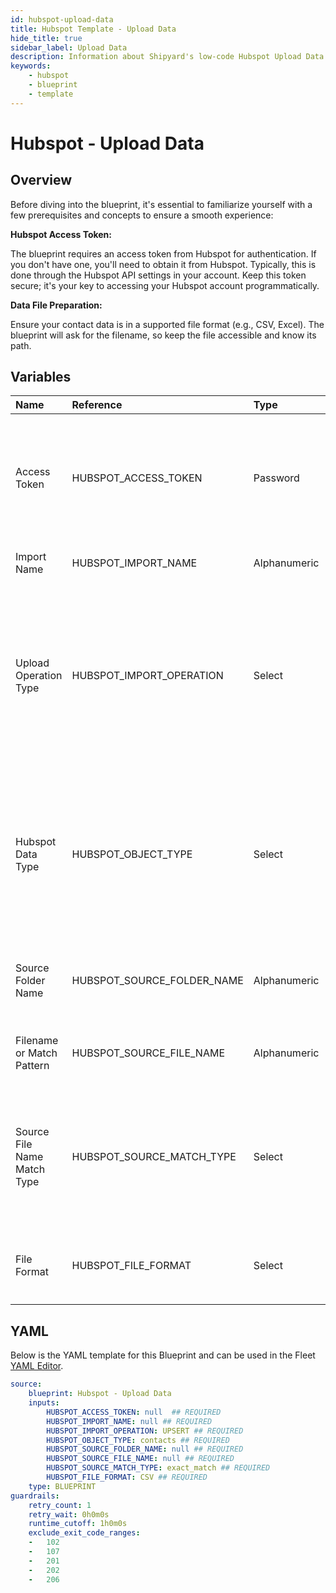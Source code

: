 ```yaml
---
id: hubspot-upload-data
title: Hubspot Template - Upload Data
hide_title: true
sidebar_label: Upload Data
description: Information about Shipyard's low-code Hubspot Upload Data blueprint. Hubspot integration for importing data. Supports various file formats and operations. 
keywords:
    - hubspot
    - blueprint
    - template
---
```


# Hubspot - Upload Data

## Overview
Before diving into the blueprint, it's essential to familiarize yourself with a few prerequisites and concepts to ensure a smooth experience:

**Hubspot Access Token:**

The blueprint requires an access token from Hubspot for authentication.
If you don't have one, you'll need to obtain it from Hubspot. Typically, this is done through the Hubspot API settings in your account.
Keep this token secure; it's your key to accessing your Hubspot account programmatically.

**Data File Preparation:**

Ensure your contact data is in a supported file format (e.g., CSV, Excel).
The blueprint will ask for the filename, so keep the file accessible and know its path.

## Variables

| Name | Reference | Type | Required | Default | Options | Description |
|:-----|:----------|:-----|:---------|:--------|:--------|:------------|
| Access Token | HUBSPOT_ACCESS_TOKEN  | Password |:white_check_mark: | - | - | Token for authenticating with Hubspot. This ensures secure access to the Hubspot account for exporting data. |
| Import Name | HUBSPOT_IMPORT_NAME  | Alphanumeric |:white_check_mark: | - | - |  A name to identify this import job. |
| Upload Operation Type | HUBSPOT_IMPORT_OPERATION  | Select |:white_check_mark: | `UPSERT` | Create: `CREATE`<br></br><br></br>Update: `UPDATE`<br></br><br></br>Upsert: `UPSERT`<br></br><br></br> | Choose the type of import operation (e.g., create, update). |
| Hubspot Data Type | HUBSPOT_OBJECT_TYPE  | Select |:white_check_mark: | `contacts` | Contacts: `contacts`<br></br><br></br>Companies: `companies`<br></br><br></br>Deals: `deals`<br></br><br></br> | Select which data object is being affected by the upload. |
| Source Folder Name | HUBSPOT_SOURCE_FOLDER_NAME  | Alphanumeric |:white_check_mark: | - | - | Directory where the blueprint will search for files to import. |
| Filename or Match Pattern | HUBSPOT_SOURCE_FILE_NAME  | Alphanumeric |:white_check_mark: | - | - | Exact name or regex pattern to identify the files for import. |
| Source File Name Match Type  | HUBSPOT_SOURCE_MATCH_TYPE  | Select |:white_check_mark: | `exact_match` | Exact: `exact_match`<br></br><br></br>Regex: `regex_match`<br></br><br></br> | Method for matching the source file name. Choose 'Exact' for exact names or 'Regex' for regular expression patterns. |
| File Format | HUBSPOT_FILE_FORMAT  | Select |:white_check_mark: | `CSV` | `CSV`,Excel Spreadsheet: `SPREADSHEET`<br></br><br></br> | Specify the format of the file being imported |


## YAML
Below is the YAML template for this Blueprint and can be used in the Fleet [YAML Editor](../../reference/fleets/yaml-editor.md).
```yaml
source:
    blueprint: Hubspot - Upload Data
    inputs:
        HUBSPOT_ACCESS_TOKEN: null  ## REQUIRED
        HUBSPOT_IMPORT_NAME: null ## REQUIRED
        HUBSPOT_IMPORT_OPERATION: UPSERT ## REQUIRED
        HUBSPOT_OBJECT_TYPE: contacts ## REQUIRED
        HUBSPOT_SOURCE_FOLDER_NAME: null ## REQUIRED
        HUBSPOT_SOURCE_FILE_NAME: null ## REQUIRED
        HUBSPOT_SOURCE_MATCH_TYPE: exact_match ## REQUIRED
        HUBSPOT_FILE_FORMAT: CSV ## REQUIRED
    type: BLUEPRINT
guardrails:
    retry_count: 1
    retry_wait: 0h0m0s
    runtime_cutoff: 1h0m0s
    exclude_exit_code_ranges:
    -   102
    -   107
    -   201
    -   202
    -   206

```
